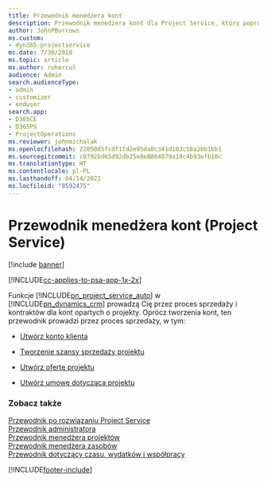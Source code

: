 ```yaml
---
title: Przewodnik menedżera kont
description: Przewodnik menedżera kont dla Project Service, który poprowadzi przez proces sprzedaży i zamówień dla kont projektowych
author: JohnPBurrows
ms.custom:
- dyn365-projectservice
ms.date: 7/30/2018
ms.topic: article
ms.author: ruhercul
audience: Admin
search.audienceType:
- admin
- customizer
- enduser
search.app:
- D365CE
- D365PS
- ProjectOperations
ms.reviewer: johnmichalak
ms.openlocfilehash: 22050d5fcdf1fd2e95da0c341d103c58a2bb1bb1
ms.sourcegitcommit: c0792bd65d92db25e0e8864879a19c4b93efb10c
ms.translationtype: HT
ms.contentlocale: pl-PL
ms.lasthandoff: 04/14/2022
ms.locfileid: "8592475"
---
```

# <a name="account-manager-guide-project-service"></a>Przewodnik menedżera kont (Project Service)

[!include [banner](../includes/psa-now-project-operations.md)]

[!INCLUDE[cc-applies-to-psa-app-1x-2x](../includes/cc-applies-to-psa-app-1x-2x.md)]

Funkcje [!INCLUDE[pn_project_service_auto](../includes/pn-project-service-auto.md)] w [!INCLUDE[pn_dynamics_crm](../includes/pn-dynamics-crm.md)] prowadzą Cię przez proces sprzedaży i kontraktów dla kont opartych o projekty. Oprócz tworzenia kont, ten przewodnik prowadzi przez proces sprzedaży, w tym:  
  
-   [Utwórz konto klienta](../psa/create-customer-account.md)  
  
-   [Tworzenie szansy sprzedaży projektu](../psa/create-project-opportunity.md)  
  
-   [Utwórz ofertę projektu](../psa/create-project-quote.md)  
  
-   [Utwórz umowę dotycząca projektu](../psa/create-project-contract.md)  
  
  
### <a name="see-also"></a>Zobacz także  
 [Przewodnik po rozwiązaniu Project Service](../psa/overview.md)   
 [Przewodnik administratora](../psa/admin-guide.md)   
 [Przewodnik menedżera projektów](../psa/project-manager-guide.md)   
 [Przewodnik menedżera zasobów](../psa/resource-manager-guide.md)   
 [Przewodnik dotyczący czasu, wydatków i współpracy](../psa/time-expense-collaboration-guide.md)


[!INCLUDE[footer-include](../includes/footer-banner.md)]
